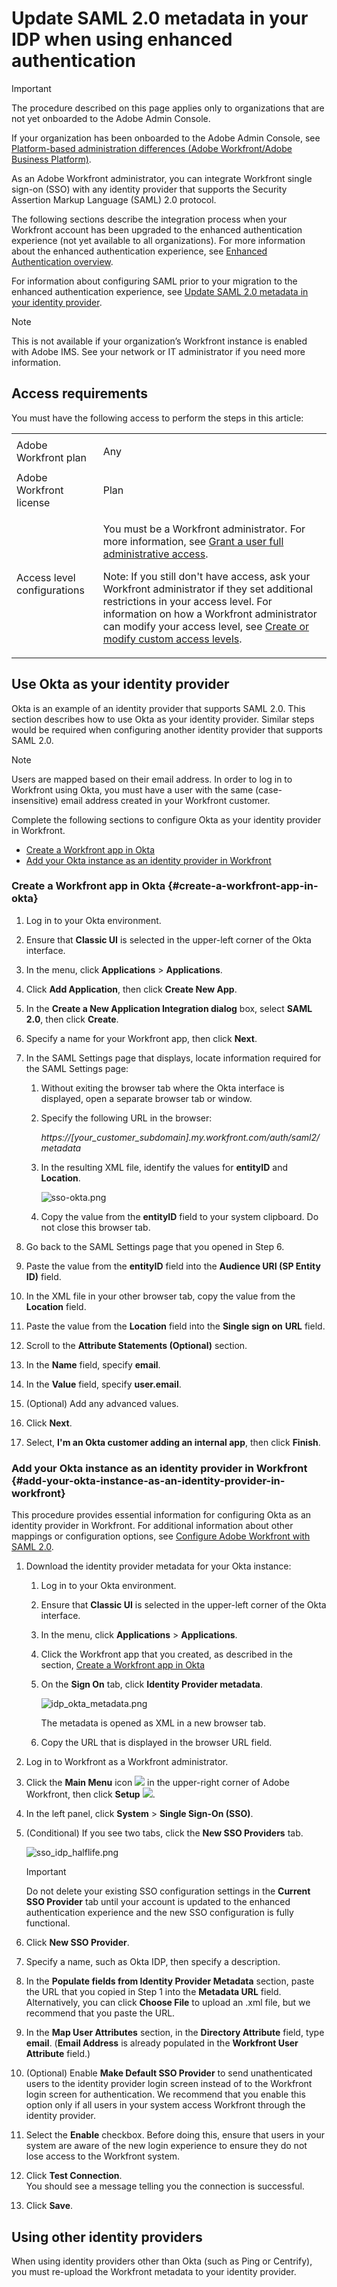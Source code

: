 

# Update SAML 2.0 metadata in your IDP when using enhanced authentication

>[!IMPORTANT]
>
>The procedure described on this page applies only to organizations that are not yet onboarded to the Adobe Admin Console.
>
>If your organization has been onboarded to the Adobe Admin Console, see [Platform-based administration differences (Adobe Workfront/Adobe Business Platform)](../../../administration-and-setup/get-started-wf-administration/actions-in-admin-console.md).

As an Adobe Workfront administrator, you can integrate Workfront single sign-on (SSO) with any identity provider that supports the Security Assertion Markup Language (SAML) 2.0 protocol.

The following sections describe the integration process when your Workfront account has been upgraded to the enhanced authentication experience (not yet available to all organizations). For more information about the enhanced authentication experience, see [Enhanced Authentication overview](../../../administration-and-setup/manage-workfront/security/get-started-enhanced-authentication.md).

For information about configuring SAML prior to your migration to the enhanced authentication experience, see [Update SAML 2.0 metadata in your identity provider](../../../administration-and-setup/add-users/single-sign-on/update-saml-2-metadata-ip.md).

>[!NOTE]
>
>This is not available if your organization’s Workfront instance is enabled with Adobe IMS. See your network or IT administrator if you need more information.

##

## Access requirements

You must have the following access to perform the steps in this article: 

<table cellspacing="0"> 
 <col> 
 <col> 
 <tbody> 
  <tr> 
   <td role="rowheader">Adobe Workfront plan</td> 
   <td> <p>Any</p> </td> 
  </tr> 
  <tr> 
   <td role="rowheader">Adobe Workfront license</td> 
   <td> <p>Plan </p> </td> 
  </tr> 
  <tr> 
   <td role="rowheader">Access level configurations</td> 
   <td> <p>You must be a Workfront administrator. For more information, see <a href="../../../administration-and-setup/add-users/configure-and-grant-access/grant-a-user-full-administrative-access.md" class="MCXref xref">Grant a user full administrative access</a>.</p> <p>Note: If you still don't have access, ask your Workfront administrator if they set additional restrictions in your access level. For information on how a Workfront administrator can modify your access level, see <a href="../../../administration-and-setup/add-users/configure-and-grant-access/create-modify-access-levels.md" class="MCXref xref">Create or modify custom access levels</a>.</p> </td> 
  </tr> 
 </tbody> 
</table>

## Use Okta as your identity provider

Okta is an example of an identity provider that supports SAML 2.0. This section describes how to use Okta as your identity provider. Similar steps would be required when configuring another identity provider that supports SAML 2.0.

>[!NOTE]
>
>Users are mapped based on their email address. In order to log in to Workfront using Okta, you must have a user with the same (case-insensitive) email address created in your Workfront customer.

Complete the following sections to configure Okta as your identity provider in Workfront.

* [Create a Workfront app in Okta](#create-a-workfront-app-in-okta) 
* [Add your Okta instance as an identity provider in Workfront](#add-your-okta-instance-as-an-identity-provider-in-workfront)

### Create a Workfront app in Okta {#create-a-workfront-app-in-okta}

1. Log in to your Okta environment. 
1. Ensure that **Classic UI** is selected in the upper-left corner of the Okta interface.
1. In the menu, click **Applications** > **Applications**.

1. Click **Add Application**, then click **Create New App**.

1. In the **Create a New Application Integration dialog** box, select **SAML 2.0**, then click **Create**.

1. Specify a name for your Workfront app, then click **Next**.
1. In the SAML Settings page that displays, locate information required for the SAML Settings page:

   1. Without exiting the browser tab where the Okta interface is displayed, open a separate browser tab or window.
   1. Specify the following URL in the browser:

      *https://[your_customer_subdomain].my.workfront.com/auth/saml2/metadata*
   
   1. In the resulting XML file, identify the values for **entityID** and **Location**.

      ![sso-okta.png](assets/sso-okta-350x108.png)

   1. Copy the value from the **entityID** field to your system clipboard. Do not close this browser tab.

1. Go back to the SAML Settings page that you opened in Step 6. 
1. Paste the value from the **entityID** field into the **Audience URI (SP Entity ID)** field.

1. In the XML file in your other browser tab, copy the value from the **Location** field.
1. Paste the value from the **Location** field into the **Single sign on** **URL** field.

1. Scroll to the **Attribute Statements (Optional)** section.
1. In the **Name** field, specify **email**.

1. In the **Value** field, specify **user.email**.

1. (Optional) Add any advanced values.
1. Click **Next**.
1. Select, **I'm an Okta customer adding an internal app**, then click **Finish**.

### Add your Okta instance as an identity provider in Workfront {#add-your-okta-instance-as-an-identity-provider-in-workfront}

This procedure provides essential information for configuring Okta as an identity provider in Workfront. For additional information about other mappings or configuration options, see [Configure Adobe Workfront with SAML 2.0](../../../administration-and-setup/add-users/single-sign-on/configure-workfront-saml-2.md).

1. Download the identity provider metadata for your Okta instance:

   1. Log in to your Okta environment. 
   1. Ensure that **Classic UI** is selected in the upper-left corner of the Okta interface.
   1. In the menu, click **Applications** > **Applications**.
   
   1. Click the Workfront app that you created, as described in the section, [Create a Workfront app in Okta](#create-a-workfront-app-in-okta)
   1. On the **Sign On** tab, click **Identity Provider metadata**.

      ![idp_okta_metadata.png](assets/idp-okta-metadata-350x243.png)

      The metadata is opened as XML in a new browser tab.
   
   1. Copy the URL that is displayed in the browser URL field.

1. Log in to Workfront as a Workfront administrator.
1. Click the **Main Menu** icon ![](assets/main-menu-icon.png) in the upper-right corner of Adobe Workfront, then click **Setup** ![](assets/gear-icon-settings.png).

1. In the left panel, click **System** > **Single Sign-On (SSO)**.

1. (Conditional) If you see two tabs, click the **New SSO Providers** tab.

   ![sso_idp_halflife.png](assets/sso-idp-halflife-350x234.png)

   >[!IMPORTANT]
   >
   >Do not delete your existing SSO configuration settings in the **Current SSO Provider** tab until your account is updated to the enhanced authentication experience and the new SSO configuration is fully functional.

1. Click **New SSO Provider**.
1. Specify a name, such as Okta IDP, then specify a description.
1. In the **Populate fields from Identity Provider Metadata** section, paste the URL that you copied in Step 1 into the **Metadata URL** field.   
   Alternatively, you can click **Choose File** to upload an .xml file, but we recommend that you paste the URL.

1. In the **Map User Attributes** section, in the **Directory Attribute** field, type **email**. (**Email Address** is already populated in the **Workfront User Attribute** field.)

1. (Optional) Enable **Make Default SSO Provider** to send unathenticated users to the identity provider login screen instead of to the Workfront login screen for authentication. We recommend that you enable this option only if all users in your system access Workfront through the identity provider.
1. Select the **Enable** checkbox. Before doing this, ensure that users in your system are aware of the new login experience to ensure they do not lose access to the Workfront system.
1. Click **Test Connection**.  
   You should see a message telling you the connection is successful. 

1. Click **Save**.

## Using other identity providers

When using identity providers other than Okta (such as Ping or Centrify), you must re-upload the Workfront metadata to your identity provider.
